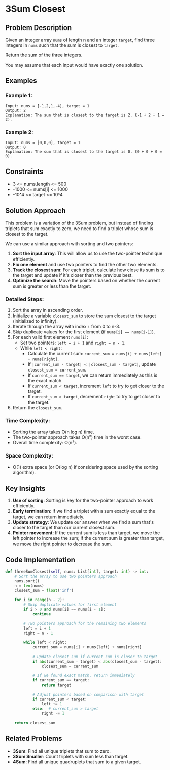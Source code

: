 # 3Sum Closest

## Problem Description
Given an integer array `nums` of length n and an integer `target`, find three integers in `nums` such that the sum is closest to `target`.

Return the sum of the three integers.

You may assume that each input would have exactly one solution.

## Examples

### Example 1:
```
Input: nums = [-1,2,1,-4], target = 1
Output: 2
Explanation: The sum that is closest to the target is 2. (-1 + 2 + 1 = 2).
```

### Example 2:
```
Input: nums = [0,0,0], target = 1
Output: 0
Explanation: The sum that is closest to the target is 0. (0 + 0 + 0 = 0).
```

## Constraints
- 3 <= nums.length <= 500
- -1000 <= nums[i] <= 1000
- -10^4 <= target <= 10^4

## Solution Approach
This problem is a variation of the 3Sum problem, but instead of finding triplets that sum exactly to zero, we need to find a triplet whose sum is closest to the target.

We can use a similar approach with sorting and two pointers:

1. **Sort the input array**: This will allow us to use the two-pointer technique efficiently.
2. **Fix one element** and use two pointers to find the other two elements.
3. **Track the closest sum**: For each triplet, calculate how close its sum is to the target and update if it's closer than the previous best.
4. **Optimize the search**: Move the pointers based on whether the current sum is greater or less than the target.

### Detailed Steps:

1. Sort the array in ascending order.
2. Initialize a variable `closest_sum` to store the sum closest to the target (initialized to infinity).
3. Iterate through the array with index `i` from 0 to n-3.
4. Skip duplicate values for the first element (if `nums[i] == nums[i-1]`).
5. For each valid first element `nums[i]`:
   - Set two pointers: `left = i + 1` and `right = n - 1`.
   - While `left < right`:
     - Calculate the current sum: `current_sum = nums[i] + nums[left] + nums[right]`.
     - If `|current_sum - target| < |closest_sum - target|`, update `closest_sum = current_sum`.
     - If `current_sum == target`, we can return immediately as this is the exact match.
     - If `current_sum < target`, increment `left` to try to get closer to the target.
     - If `current_sum > target`, decrement `right` to try to get closer to the target.
6. Return the `closest_sum`.

### Time Complexity:
- Sorting the array takes O(n log n) time.
- The two-pointer approach takes O(n²) time in the worst case.
- Overall time complexity: O(n²).

### Space Complexity:
- O(1) extra space (or O(log n) if considering space used by the sorting algorithm).

## Key Insights
1. **Use of sorting**: Sorting is key for the two-pointer approach to work efficiently.
2. **Early termination**: If we find a triplet with a sum exactly equal to the target, we can return immediately.
3. **Update strategy**: We update our answer when we find a sum that's closer to the target than our current closest sum.
4. **Pointer movement**: If the current sum is less than target, we move the left pointer to increase the sum; if the current sum is greater than target, we move the right pointer to decrease the sum.

## Code Implementation
```python
def threeSumClosest(self, nums: List[int], target: int) -> int:
    # Sort the array to use two pointers approach
    nums.sort()
    n = len(nums)
    closest_sum = float('inf')
    
    for i in range(n - 2):
        # Skip duplicate values for first element
        if i > 0 and nums[i] == nums[i - 1]:
            continue
            
        # Two pointers approach for the remaining two elements
        left = i + 1
        right = n - 1
        
        while left < right:
            current_sum = nums[i] + nums[left] + nums[right]
            
            # Update closest sum if current sum is closer to target
            if abs(current_sum - target) < abs(closest_sum - target):
                closest_sum = current_sum
            
            # If we found exact match, return immediately
            if current_sum == target:
                return target
            
            # Adjust pointers based on comparison with target
            if current_sum < target:
                left += 1
            else:  # current_sum > target
                right -= 1
                
    return closest_sum
```

## Related Problems
- **3Sum**: Find all unique triplets that sum to zero.
- **3Sum Smaller**: Count triplets with sum less than target.
- **4Sum**: Find all unique quadruplets that sum to a given target. 